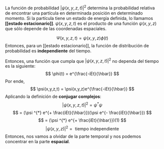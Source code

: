 La función de probabilidad $|\psi(x,y,z,t)|^2$ determina la probabilidad relativa de encontrar una partícula en determinada posición en determinado momento. Si la partícula tiene un estado de energía definida, lo llamamos **[[estado estacionario]]**. $\psi(x,y,z,t)$ es el producto de una función $\psi(x,y,z)$ que sólo depende de las coordenadas espaciales. 

$$ \Psi(x,y,z,t) = \psi(x,y,z) \phi (t) $$ 
Entonces, para un [[estado estacionario]], la función de distribución de probabilidad es **independiente** del tiempo. 

Entonces, una función que cumpla que $|\psi(x,y,z,t)|^2$ no dependa del tiempo es la siguiente: $$ \phi(t) = e^{\frac{-iEt}{\hbar}} $$ Por ende, $$ \psi(x,y,z,t) = \psi(x,y,z)e^{\frac{-iEt}{\hbar}} $$
Aplicando la definición de **conjugar complejos**: 
$$ |\psi(x,y,z,t)|^2 = \psi ^{*} \psi$$ $$ = (\psi ^{*} e^{+ \frac{iEt}{\hbar}})(\psi  e^{- \frac{iEt}{\hbar}}) $$
$$  = (\psi ^{*} e^{+ \frac{iEt}{\hbar}})(1) $$
$$ |\psi(x,y,z)|^2 = \text{ tiempo independiente}$$
Entonces, nos vamos a olvidar de la parte temporal y nos podemos concentrar en la parte **espacial**. 